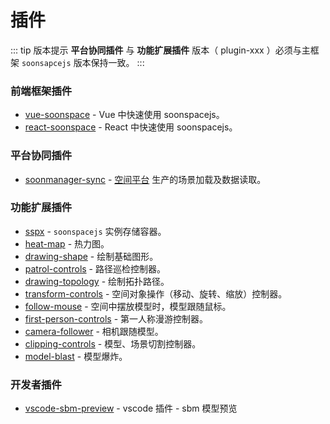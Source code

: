 # 插件

<Docs-Update />

::: tip 版本提示
**平台协同插件** 与 **功能扩展插件** 版本（ plugin-xxx ）必须与主框架 `soonsapcejs` 版本保持一致。
:::

### 前端框架插件
- [vue-soonspace](./vue-soonspace.html) - Vue 中快速使用 soonspacejs。
- [react-soonspace](./react-soonspace.html) - React 中快速使用 soonspacejs。

### 平台协同插件
- [soonmanager-sync](./soonmanager-sync.html) - [空间平台](http://www.xwbuilders.com:9050/#/projectManage/bim) 生产的场景加载及数据读取。

### 功能扩展插件
- [sspx](./sspx.html) - `soonspacejs` 实例存储容器。
- [heat-map](./heat-map.html) - 热力图。
- [drawing-shape](./drawing-shape.html) - 绘制基础图形。
- [patrol-controls](./patrol-controls.html) - 路径巡检控制器。
- [drawing-topology](./drawing-topology.html) - 绘制拓扑路径。
- [transform-controls](./transform-controls.html) - 空间对象操作（移动、旋转、缩放）控制器。
- [follow-mouse](./follow-mouse.html) - 空间中摆放模型时，模型跟随鼠标。
- [first-person-controls](./first-person-controls.html) - 第一人称漫游控制器。
- [camera-follower](./camera-follower.html) - 相机跟随模型。
- [clipping-controls](./clipping-controls.html) - 模型、场景切割控制器。
- [model-blast](./model-blast.html) - 模型爆炸。

### 开发者插件
- [vscode-sbm-preview](./vscode-sbm-preview.html) - vscode 插件 - sbm 模型预览
